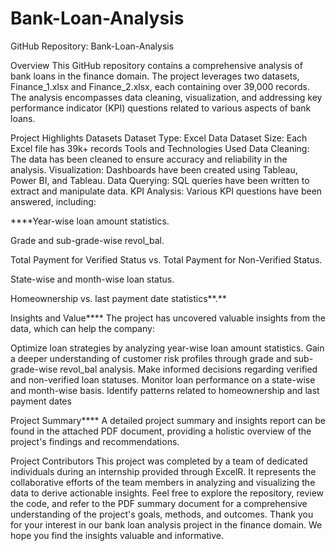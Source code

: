 # Bank-Loan-Analysis
GitHub Repository: Bank-Loan-Analysis

Overview This GitHub repository contains a comprehensive analysis of bank loans in the finance domain. The project leverages two datasets, Finance_1.xlsx and Finance_2.xlsx, each containing over 39,000 records. The analysis encompasses data cleaning, visualization, and addressing key performance indicator (KPI) questions related to various aspects of bank loans.

Project Highlights Datasets Dataset Type: Excel Data Dataset Size: Each Excel file has 39k+ records Tools and Technologies Used Data Cleaning: The data has been cleaned to ensure accuracy and reliability in the analysis. Visualization: Dashboards have been created using Tableau, Power BI, and Tableau. Data Querying: SQL queries have been written to extract and manipulate data. KPI Analysis: Various KPI questions have been answered, including:

****Year-wise loan amount statistics.

Grade and sub-grade-wise revol_bal.

Total Payment for Verified Status vs. Total Payment for Non-Verified Status.

State-wise and month-wise loan status.

Homeownership vs. last payment date statistics**.**

Insights and Value**** The project has uncovered valuable insights from the data, which can help the company:

Optimize loan strategies by analyzing year-wise loan amount statistics. Gain a deeper understanding of customer risk profiles through grade and sub-grade-wise revol_bal analysis. Make informed decisions regarding verified and non-verified loan statuses. Monitor loan performance on a state-wise and month-wise basis. Identify patterns related to homeownership and last payment dates

Project Summary**** A detailed project summary and insights report can be found in the attached PDF document, providing a holistic overview of the project's findings and recommendations.

Project Contributors This project was completed by a team of dedicated individuals during an internship provided through ExcelR. It represents the collaborative efforts of the team members in analyzing and visualizing the data to derive actionable insights. Feel free to explore the repository, review the code, and refer to the PDF summary document for a comprehensive understanding of the project's goals, methods, and outcomes. Thank you for your interest in our bank loan analysis project in the finance domain. We hope you find the insights valuable and informative.
